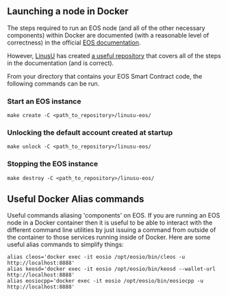 # 

## Launching a node in Docker
The steps required to run an EOS node (and all of the other necessary components) within Docker are documented (with a reasonable level of correctness) in the official [EOS documentation](https://developers.eos.io/eosio-nodeos/docs/docker-quickstart).

However, [LinusU](https://github.com/LinusU) has created [a useful repository](https://github.com/LinusU/linusu-eos) that covers all of the steps in the documentation (and is correct).

From your directory that contains your EOS Smart Contract code, the following commands can be run.

### Start an EOS instance
```
make create -C <path_to_repository>/linusu-eos/
```

### Unlocking the default account created at startup
```
make unlock -C <path_to_repository>/linusu-eos/
```

### Stopping the EOS instance
```
make destroy -C <path_to_repository>/linusu-eos/
```

## Useful Docker Alias commands
Useful commands aliasing 'components' on EOS.
If you are running an EOS node in a Docker container then it is useful to be able to interact with the different command line utilities by just issuing a command from outside of the container to those services running inside of Docker. 
Here are some useful alias commands to simplify things: 

```
alias cleos='docker exec -it eosio /opt/eosio/bin/cleos -u http://localhost:8888'
alias keosd='docker exec -it eosio /opt/eosio/bin/keosd --wallet-url http://localhost:8888'
alias eosiocpp='docker exec -it eosio /opt/eosio/bin/eosiocpp -u http://localhost:8888'
```
